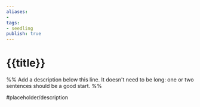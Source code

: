 ```yaml
---
aliases: 
- 
tags:
- seedling
publish: true
---
```


# {{title}}

%% Add a description below this line. It doesn't need to be long: one or two sentences should be a good start. %%

#placeholder/description 
